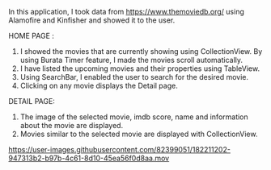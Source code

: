 
In this application, I took data from https://www.themoviedb.org/ using Alamofire and Kinfisher and showed it to the user.

HOME PAGE :

1. I showed the movies that are currently showing using CollectionView. By using Burata Timer feature, I made the movies scroll automatically.
2. I have listed the upcoming movies and their properties using TableView.
3. Using SearchBar, I enabled the user to search for the desired movie.
4. Clicking on any movie displays the Detail page.

DETAIL PAGE:
1. The image of the selected movie, imdb score, name and information about the movie are displayed.
2. Movies similar to the selected movie are displayed with CollectionView.


https://user-images.githubusercontent.com/82399051/182211202-947313b2-b97b-4c61-8d10-45ea56f0d8aa.mov

